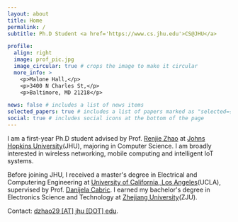 ```yaml
---
layout: about
title: Home
permalink: /
subtitle: Ph.D Student <a href='https://www.cs.jhu.edu'>CS@JHU</a>

profile:
  align: right
  image: prof_pic.jpg
  image_circular: true # crops the image to make it circular
  more_info: >
    <p>Malone Hall,</p>
    <p>3400 N Charles St,</p>
    <p>Baltimore, MD 21218</p>

news: false # includes a list of news items
selected_papers: true # includes a list of papers marked as "selected={true}"
social: true # includes social icons at the bottom of the page
---
```


I am a first-year Ph.D student advised by Prof. [Renjie Zhao](https://renjiezhao.github.io) at [Johns Hopkins University](https://www.jhu.edu)(JHU), majoring in Computer Science. I am broadly interested in wireless networking, mobile computing and intelligent IoT systems.

Before joining JHU, I received a master's degree in Electrical and Computering Engineering at [University of California, Los Angeles](https://www.ucla.edu)(UCLA), supervised by Prof. [Danijela Cabric](https://cores.ee.ucla.edu/people/danijela-cabric/). I earned my bachelor's degree in Electronics Science and Technology at [Zhejiang University](https://www.zju.edu.cn)(ZJU).

Contact: [dzhao29 [AT] jhu [DOT] edu](mailto:dzhao29@jhu.edu).

